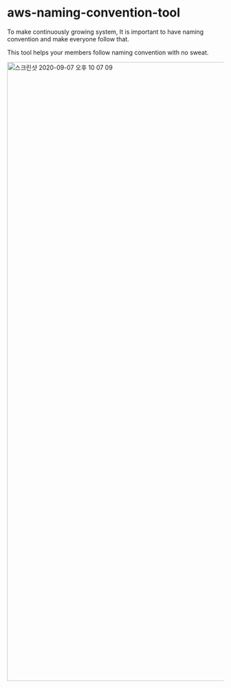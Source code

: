 # aws-naming-convention-tool


To make continuously growing system,
It is important to have naming convention and make everyone follow that.

This tool helps your members follow naming convention with no sweat.

<img width="1438" alt="스크린샷 2020-09-07 오후 10 07 09" src="https://user-images.githubusercontent.com/67530290/92391012-e7ffbd80-f156-11ea-8ace-a7708df38cd5.png">
